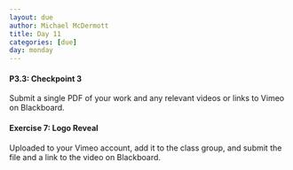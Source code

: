 ```yaml
---
layout: due
author: Michael McDermott
title: Day 11
categories: [due]
day: monday
---
```

#### P3.3: Checkpoint 3
Submit a single PDF of your work and any relevant videos or links to Vimeo on Blackboard.

#### Exercise 7: Logo Reveal
Uploaded to your Vimeo account, add it to the class group, and submit the file and a link to the video on Blackboard.
